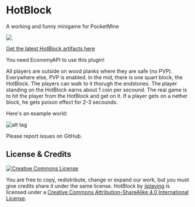 # HotBlock
A working and funny minigame for PocketMine

![](https://circleci.com/gh/jjplaying/HotBlock.png?style=shield)

[Get the latest HotBlock artifacts here](https://buildtest.ml/jjplaying/HotBlock)

You need EconomyAPI to use this plugin!

All players are outside on wood planks where they are safe (no PVP).
Everywhere else, PVP is enabled.
In the mid, there is one quart block, the HotBlock.
The players can walk to it thorugh the endstones.
The player standing on the HotBlock earns about 1 coin per secound.
The real game is to hit the player from the HotBlock and get on it.
If a player gets on a nether block, he gets poison effect for 2-3 secounds.

Here's an example world:

![alt tag](http://i.imgur.com/TgobyZ1.jpg)

Please report issues on GitHub.

## License & Credits
[![Creative Commons License](https://i.creativecommons.org/l/by-sa/4.0/88x31.png)](http://creativecommons.org/licenses/by-sa/4.0/)

You are free to copy, redistribute, change or expand our work, but you must give credits share it under the same license.
HotBlock by [jjplaying](https://github.com/jjplaying/HotBlock) is licensed under a [Creative Commons Attribution-ShareAlike 4.0 International License](http://creativecommons.org/licenses/by-sa/4.0/).
